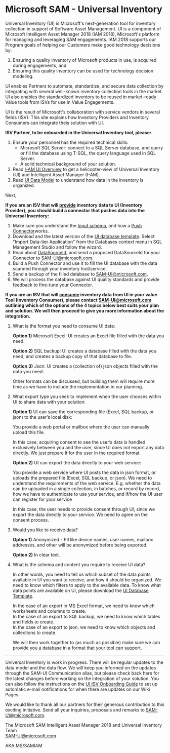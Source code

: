 # Microsoft SAM - Universal Inventory

Universal Inventory (UI) is Microsoft's next-generation tool for inventory collection in support of Software Asset Management. UI is a component of Microsoft Intelligent Asset Manager 2018 (IAM 2018), Microsoft's platform for managing and leveraging SAM engagements. IAM 2018 supports our Program goals of helping our Customers make good technology decisions by:

1. Ensuring a quality inventory of Microsoft products in use, is acquired during engagements, and
2. Ensuring this quality inventory can be used for technology decision modeling.

UI enables Partners to automate, standardize, and secure data collection by integrating with several well-known inventory collection tools in the market. UI also enables the standardized inventory to be reused in market-ready Value tools from ISVs for use in Value Engagements.

UI is the result of Microsoft's collaboration with service vendors in several fields (ISV). This site explains how Inventory Providers and Inventory Consumers can integrate theis solution with UI.

**ISV Partner, to be onboarded in the Universal Inventory tool, please:**

1. Ensure your personnel has the required technical skills:
   - Microsoft SQL Server: connect to a SQL Server database, and query or fill the database using T-SQL, the query language used in SQL Server.
   - A solid technical background of your solution.
2. Read [I-AM UI Overview](I-AM_UI_Overview.md) to get a helicopter-view of Universal Inventory (UI) and Intelligent Asset Manager (I-AM).
3. Read [UI Data Model](UI_Data_Model.md)​ to understand how data in the inventory is organized.​

​Next,

**If you are an ISV that will <ins>provide</ins> inventory data to UI (Inventory Provider), you should build a connector that pushes data into the Universal Inventory:**

1. Make sure you understand the [Input schema](The_Input_Schema.md), and how a [Push Connector](Push_Connectors.md)​ works.
2. Download and the latest version of the [UI database template](https://microsoft.sharepoint.com/:u:/r/teams/MS_SAM_UI/Shared%20Documents/UniversalInventory.bacpac?csf=1&e=fA9rVK). Select "Import Data-tier Application" from the Databases context menu in SQL Management Studio and follow the wizard.
3. Read about [DataSourceId](The_Input_Schema.md#markdown-header-dataSourceId), and send a proposed DataSourceId​ for your Connector to SAM-UI@microsoft.com.
4. Build a Push Connector and use it to fill the UI database with the data scanned through your inventory tool/service.
5. Send a backup of the filled database to SAM-UI@microsoft.com.
6. We will process the database against ​UI quality standards and provide feedback to fine-tune your Connector.

**If you are an ISV that will <ins>consume</ins> inventory data from UI in your value Tool (Inventory Consumer), please contact SAM-UI@microsoft.com outlining which of the options of the 4 topics below best suits your plan and solution. We will then proceed to give you more information about the integration.**

1. What is the format you need to consume UI data:  

   **Option 1)** Microsoft Excel: UI creates an Excel file filled with the data you need.  

   **Option 2)** SQL backup: UI creates a database filled with the data you need, and creates a backup copy of that database to file.  

   **Option 3)** Json: UI creates a (collection of) json objects filled with the data you need.  

   Other formats can be discussed, but building them will require more time as we have to include the implementation in our planning.
1. What export type you seek to implement when the user chooses within UI to share data with your solution:

   **Option 1)** UI can save the corresponding file (Excel, SQL backup, or json) to the user’s local disk:  

     You provide a web portal or mailbox where the user can manually upload    this file.  

    In this case, acquiring consent to see the user’s data is handled exclusively between you and the user, since UI does not export any data directly. We just prepare it for the user in the required format.  

    **Option 2)** UI can export the data directly to your web service:  
  
    You provide a web service where UI posts the data in json format, or uploads the prepared file (Excel, SQL backup, or json). We need to understand the requirements of the web service. E.g. whether the data can be uploaded in a single collection, in batches, or record by record, how we have to authenticate to use your service, and if/how the UI user can register for your service  

    In this case, the user needs to provide consent through UI, since we export the data directly to your service. We need to agree on the consent process.
1. Would you like to receive data?  

   **Option 1)** Anonymized - PII like device names, user names, mailbox addresses, and other will be anonymized before being exported.  

   **Option 2)** In clear text.
1. What is the schema and content you require to receive UI data?  

   In other words, you need to tell us which subset of the data points available in UI you want to receive, and how it should be organized. We need to know which filters to apply to the available data. To know what data points are available on UI, please download the [UI Database Template](https://microsoft.sharepoint.com/:u:/r/teams/MS_SAM_UI/Shared%20Documents/UniversalInventory.bacpac?csf=1&e=fA9rVK).

   In the case of an export in MS Excel format, we need to know which worksheets and columns to create.  
   In the case of an export to SQL backup, we need to know which tables and fields to create.  
   In the case of an export to json, we need to know which objects and collections to create.

   We will then work together to (as much as possible) make sure we can provide you a database in a format that your tool can support.

____

Universal Inventory is work in progress. T​here will be regular updates to the data model and the data flow. We will keep you informed on the updates through the SAM-UI Communication alias, but please check back here for the latest changes before working on the integration of your solution. You can also follow the instructions on the [UI ISV Onboarding Guide​](https://aka.ms/iamisvguide) ​to set up automatic e-mail notifications for when there are updates on our Wiki Pages.

We would like to thank all our partners for their generous contribution to this exciting initiative. Send all your inquiries, proposals and remarks to
SAM-UI@microsoft.com​​.

The Microsoft SAM Intelligent Asset Manager 2018 and Universal Inventory Team  
SAM-UI@microsoft.com

AKA&#46;MS/SAMIAM